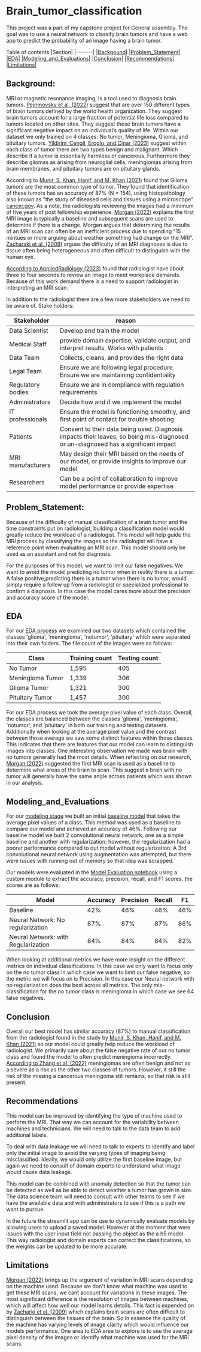 # Brain_tumor_classification
This project was a part of my capstone project for General assembly. The goal was to use a neural network to classify brain tumors and have a web app to predict the probability of an image having a brain tumor.

Table of contents
|Section|
|-------|
|[Backgound](#Background)|
|[Problem_Statement](#Problem_Statement)|
|[EDA](#EDA)|
|[Modeling_and_Evaluations](#Modeling_and_Evaluations)|
|[Conclusion](#Conclusion)|
|[Recommendations](#Recommendations)|
|[Limitations](#Limitations)|



## Background:

MRI or magnetic resonance imaging, is a tool used to diagnosis brain tumors. [Pejrimovsky et al. (2022)](https://www.nature.com/articles/s41597-022-01157-0) suggest that are over 150 different types of brain tumors defined by the world health organization. They suggest brain tumors account for a large fraction of potential life loss compared to tumors located on other sites. They suggest these brain tumors have a significant negative impact on an individual’s quality of life. 
Within our dataset we only trained on 4 classes: No tumor, Meningioma, Glioma, and pituitary tumors. [Yildirim, Cengil, Eroglu, and Cinar (2023)](https://link.springer.com/article/10.1007/s42044-023-00139-8) suggest within each class of tumor there are two types benign and malignant. Which describe if a tumor is essentially harmless or cancerous. Furthermore they describe gliomas as arising from neuroglial cells, meningiomas arising from brain membranes, and pituitary tumors are on pituitary glands.


According to [Munir, S. Khan, Hanif, and M. Khan (2021)](https://www.ncbi.nlm.nih.gov/pmc/articles/PMC7794124/) found that Giloma tumors are the most common type of tumor. They found that identification of these tumors has an accuracy of 87% (N = 154), using histopathology also known as "the study of diseased cells and tissues using a microscope" [cancer.gov](https://www.cancer.gov/publications/dictionaries/cancer-terms/def/histopathology). As a note, the radiologists reviewing the images had a minimum of five years of post fellowship experience. [Morgan (2022)](https://www.cancer.gov/rare-brain-spine-tumor/blog/2022/neuroradiology) explains the first MRI image is typically a baseline and subsequent scans are used to determine if there is a change. Morgan argues that determining the results of an MRI scan can often be an inefficient process due to spending "15 mintues or more arguing about weather something had change on the MRI". [Zacharaki et al. (2009)](https://www.ncbi.nlm.nih.gov/pmc/articles/PMC2863141/) argues the difficulty of an MRI diagnoses is due to tissue often being heterogeneous and often difficult to distinguish with the human eye.

[According to AppliedRadiology (2023)](https://appliedradiology.com/articles/the-radiologist-s-gerbil-wheel-interpreting-images-every-3-4-seconds-eight-hours-a-day-at-mayo-clinic) found that radiologist have about three to four seconds to review an image to meet workplace demands. Because of this work demand there is a need to support radiologist in interpreting an MRI scan.

In addition to the radiologist there are a few more stakeholders we need to be aware of.
Stake holders:

|Stakeholder|reason|
|-----------|-------|
|Data Scientist|Develop and train the model|
|Medical Staff|provide domain expertise, validate output, and interpret results. Works with patients|
|Data Team|Collects, cleans, and provides the right data|
|Legal Team|Ensure we are following legal procedure. Ensure we are maintaining confidentiality|
|Regulatory bodies|Ensure we are in compliance with regulation requirements|
|Administrators|Decide how and if we implement the model|
|IT professionals|Ensure the model is functioning smoothly, and first point of contact for trouble shooting|
|Patients|Consent to their data being used. Diagnosis impacts their leaves, so being mis-diagnosed or un-diagnosed has a significant impact|
|MRI manufacturers|May design their MRI based on the needs of our model, or provide insights to improve our model|
|Researchers|Can be a point of collaboration to improve model performance or provide expertise|

## Problem_Statement:
Because of the difficulty of manual classification of a brain tumor and the time constraints put on radiologist, building a classification model would greatly reduce the workload of a radiologist. This model will help guide the MRI process by classifying the images so the radiologist will have a reference point when evaluating an MRI scan. This model should only be used as an assistant and not for diagnosis.

For the purposes of this model, we want to limit our false negatives. We want to avoid the model predicting no tumor when in reality there is a tumor. A false positive,predicting there is a tumor when there is no tumor, would simply require a follow up from a radiologist or specialized professional to confirm a diagnosis. In this case the model cares more about the precision and accuracy score of the model.

## EDA

For our [EDA process](./Notebooks/01_EDA.ipynb) we examined our two datasets which contained the classes 'glioma', 'meningioma', 'notumor', 'pituitary' which were separated into their own folders. The file count of the images were as follows:

|Class|Training count| Testing count|
|------|------|------|
|No Tumor|1,595|405|
|Meningioma Tumor|1,339|306|
|Glioma Tumor|1,321|300|
|Pituitary Tumor|1,457|300|


For our EDA process we took the average pixel value of each class.
Overall, the classes are balanced between the classes 'glioma', 'meningioma', 'notumor', and 'pituitary' in both our training and testing datasets. Additionally when looking at the average pixel value and the contrast between those average we saw some distinct features within those classes. This indicates that there are features that our model can learn to distinguish images into classes. One interesting observation we made was brain with no tumors generally had the most details. When reflecting on our research, [Morgan (2022)](https://www.cancer.gov/rare-brain-spine-tumor/blog/2022/neuroradiology) suggested the first MRI scan is used as a baseline to determine what areas of the brain to scan. This suggest a brain with no tumor will generally have the same angle across patients which was shown in our analysis.

## Modeling_and_Evaluations

For our [modeling stage](./Notebooks/03_Neural_network.ipynb) we built an initial [baseline model](./Notebooks/02_Baseline_Model.ipynb) that takes the average pixel values of a class. This method was used as a baseline to compare our model and achieved an accuracy of 46%. Following our baseline model we built 2 convolutional neural network, one as a simple baseline and another with regularization; however, the regularization had a poorer performance compared to out model without regularization. A 3rd convolutional neural network using augmentation was attempted, but there were issues with running out of memory so that idea was scrapped.

Our models were evaluated in the [Model Evaluation notebook](./Notebooks/04_Model_evaluation.ipynb) using a custom module to extract the accuracy, precision, recall, and F1 scores. the scores are as follows:

|Model|Accuracy|Precision|Recall|F1|
|-------|-------|--------|------|--------|
|Baseline|42%|46%|46%|46%|
|Neural Network: No regularization|87%|87%|87%|86%|
|Neural Network: with Regularization|84%|84%|84%|82%|

When looking at additional metrics we have more insight on the different metrics on individual classifications. In this case we only want to focus only on the no tumor class in which case we want to limit our false negative, so the metric we will focus on is Precision. In this case our Neural network with no regularization does the best across all metrics. The only mis-classification for the no tumor class is meningioma in which case we see 64 false negatives.

## Conclusion

Overall our best model has similar accuracy (87%) to manual classification from the radiologist found in the study by [Munir, S. Khan, Hanif, and M. Khan (2021)](https://www.ncbi.nlm.nih.gov/pmc/articles/PMC7794124/) so our model could greatly help reduce the workload of radiologist. We primarily care about the false negative rate of our no tumor class and found the model to often predict meningioma incorrectly. [According to Zhang et al. (2022)](https://www.frontiersin.org/articles/10.3389/fonc.2022.886968/full) meningiomas are often benign and not as a severe as a risk as the other two classes of tumors. However, it still the risk of the missing a cancerous meningoma still remains, so that risk is still present.


## Recommendations

This model can be improved by identifying the type of machine used to perform the MRI. That way we can account for the variability between machines and technicians. We will need to talk to the data team to add additional labels.

To deal with data leakage we will need to talk to experts to identify and label only the initial image to avoid the varying types of imaging being misclassified. Ideally, we would only  utilize the first baseline image, but again we need to consult of domain experts to understand what image would cause data leakage.

This model can be combined with anomaly detection so that the tumor can be detected as well as be able to detect weather a tumor has grown in size. The data science team will need to consult with other teams to see if we have the available data and with administrators to see if this is a path we want to pursue.

In the future the streamlit app can be use to dynamically evaluate models by allowing users to upload a saved model. However at the moment that were issues with the user input field not passing the object as the a h5 model. This way radiologist and domain experts can correct the classifications, so the weights can be updated to be more accurate.

## Limitations

[Morgan (2022)](https://www.cancer.gov/rare-brain-spine-tumor/blog/2022/neuroradiology) brings up the argument of variation in MRI scans depending on the machine used. Because we don't know what machine was used to get these MRI scans, we cant account for variations in these images. The most significant difference is the resolution of images between machines, which will affect how well our model learns details. This fact is expended on by [Zacharki et al. (2009)](https://www.ncbi.nlm.nih.gov/pmc/articles/PMC2863141/) which explains brain scans are often difficult to distinguish between the tissues of the brain. So in essence the quality of the machine has varying levels of image clarity which would influence our models performance. One area to EDA area to explore is to see the average pixel density of the images or identify what machine was used for the MRI scans.